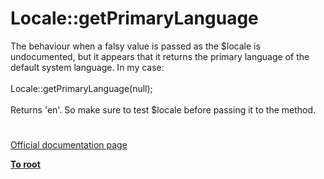 # Locale::getPrimaryLanguage



The behaviour when a falsy value is passed as the $locale is undocumented, but it appears that it returns the primary language of the default system language. In my case:<br><br>    Locale::getPrimaryLanguage(null);<br><br>Returns &apos;en&apos;. So make sure to test $locale before passing it to the method.  

#

[Official documentation page](https://www.php.net/manual/en/locale.getprimarylanguage.php)

**[To root](/README.md)**